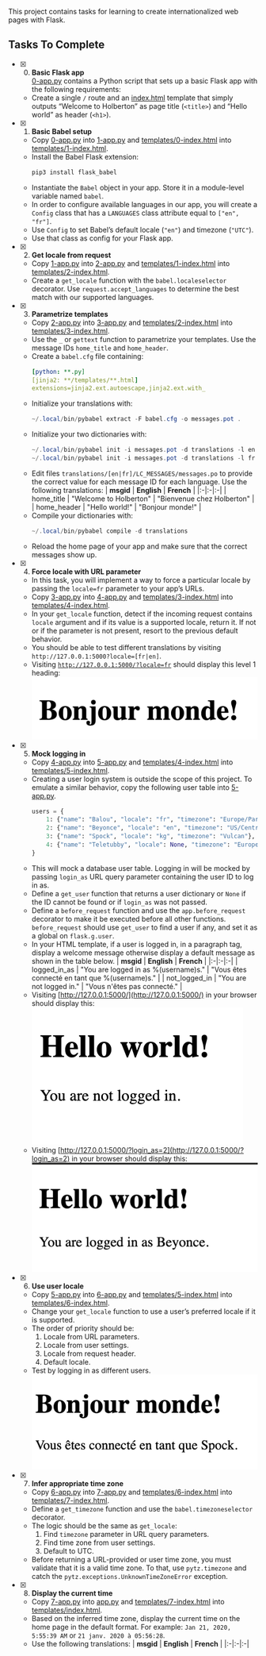 
This project contains tasks for learning to create internationalized web pages with Flask.

## Tasks To Complete

+ [x] 0. **Basic Flask app**<br/>[0-app.py](0-app.py) contains a Python script that sets up a basic Flask app with the following requirements:
  + Create a single `/` route and an [index.html](templates/0-index.html) template that simply outputs “Welcome to Holberton” as page title (`<title>`) and “Hello world” as header (`<h1>`).

+ [x] 1. **Basic Babel setup**
  + Copy [0-app.py](0-app.py) into [1-app.py](1-app.py) and [templates/0-index.html](templates/0-index.html) into [templates/1-index.html](templates/1-index.html).
  + Install the Babel Flask extension:
    ```powershell
    pip3 install flask_babel
    ```
  + Instantiate the `Babel` object in your app. Store it in a module-level variable named `babel`.
  + In order to configure available languages in our app, you will create a `Config` class that has a `LANGUAGES` class attribute equal to `["en", "fr"]`.
  + Use `Config` to set Babel’s default locale (`"en"`) and timezone (`"UTC"`).
  + Use that class as config for your Flask app.

+ [x] 2. **Get locale from request**
  + Copy [1-app.py](1-app.py) into [2-app.py](2-app.py) and [templates/1-index.html](templates/1-index.html) into [templates/2-index.html](templates/2-index.html).
  + Create a `get_locale` function with the `babel.localeselector` decorator. Use `request.accept_languages` to determine the best match with our supported languages.

+ [x] 3. **Parametrize templates**
  + Copy [2-app.py](2-app.py) into [3-app.py](3-app.py) and [templates/2-index.html](templates/2-index.html) into [templates/3-index.html](templates/3-index.html).
  + Use the `_` or `gettext` function to parametrize your templates. Use the message IDs `home_title` and `home_header`.
  + Create a `babel.cfg` file containing:
    ```yml
    [python: **.py]
    [jinja2: **/templates/**.html]
    extensions=jinja2.ext.autoescape,jinja2.ext.with_
    ```
  + Initialize your translations with:
    ```powershell
    ~/.local/bin/pybabel extract -F babel.cfg -o messages.pot .
    ```
  + Initialize your two dictionaries with:
    ```powershell
    ~/.local/bin/pybabel init -i messages.pot -d translations -l en
    ~/.local/bin/pybabel init -i messages.pot -d translations -l fr
    ```
  + Edit files `translations/[en|fr]/LC_MESSAGES/messages.po` to provide the correct value for each message ID for each language. Use the following translations:
    | **msgid** |	**English**	| **French** |
    |:-|:-|:-|
    | home_title | "Welcome to Holberton" | "Bienvenue chez Holberton" |
    | home_header	| "Hello world!" | "Bonjour monde!" |
  + Compile your dictionaries with:
    ```powershell
    ~/.local/bin/pybabel compile -d translations
    ```
  + Reload the home page of your app and make sure that the correct messages show up.

+ [x] 4. **Force locale with URL parameter**
  + In this task, you will implement a way to force a particular locale by passing the `locale=fr` parameter to your app’s URLs.
  + Copy [3-app.py](3-app.py) into [4-app.py](4-app.py) and [templates/3-index.html](templates/3-index.html) into [templates/4-index.html](templates/4-index.html).
  + In your `get_locale` function, detect if the incoming request contains `locale` argument and if its value is a supported locale, return it. If not or if the parameter is not present, resort to the previous default behavior.
  + You should be able to test different translations by visiting `http://127.0.0.1:5000?locale=[fr|en]`.
  + Visiting [`http://127.0.0.1:5000/?locale=fr`](http://127.0.0.1:5000/?locale=fr) should display this level 1 heading:<br/>
    ![Hello World! in French](assets/task_4_1.png)

+ [x] 5. **Mock logging in**
  + Copy [4-app.py](4-app.py) into [5-app.py](5-app.py) and [templates/4-index.html](templates/4-index.html) into [templates/5-index.html](templates/5-index.html).
  + Creating a user login system is outside the scope of this project. To emulate a similar behavior, copy the following user table into [5-app.py](5-app.py).
    ```python
    users = {
        1: {"name": "Balou", "locale": "fr", "timezone": "Europe/Paris"},
        2: {"name": "Beyonce", "locale": "en", "timezone": "US/Central"},
        3: {"name": "Spock", "locale": "kg", "timezone": "Vulcan"},
        4: {"name": "Teletubby", "locale": None, "timezone": "Europe/London"},
    }
    ```
  + This will mock a database user table. Logging in will be mocked by passing `login_as` URL query parameter containing the user ID to log in as.
  + Define a `get_user` function that returns a user dictionary or `None` if the ID cannot be found or if `login_as` was not passed.
  + Define a `before_request` function and use the `app.before_request` decorator to make it be executed before all other functions. `before_request` should use `get_user` to find a user if any, and set it as a global on `flask.g.user`.
  + In your HTML template, if a user is logged in, in a paragraph tag, display a welcome message otherwise display a default message as shown in the table below.
    | **msgid** | **English** | **French** |
    |:-|:-|:-|
    | logged_in_as | "You are logged in as %(username)s." | "Vous êtes connecté en tant que %(username)s." |
    | not_logged_in | "You are not logged in." | "Vous n'êtes pas connecté." |
  + Visiting [http://127.0.0.1:5000/](http://127.0.0.1:5000/) in your browser should display this:<br/>
    ![Hello World! in English with a logged out message](assets/task_5_1.png)
  + Visiting [http://127.0.0.1:5000/?login_as=2](http://127.0.0.1:5000/?login_as=2) in your browser should display this:<br/>
    ![Hello World! in English with a logged in message](assets/task_5_2.png)

+ [x] 6. **Use user locale**
  + Copy [5-app.py](5-app.py) into [6-app.py](6-app.py) and [templates/5-index.html](templates/5-index.html) into [templates/6-index.html](templates/6-index.html).
  + Change your `get_locale` function to use a user’s preferred locale if it is supported.
  + The order of priority should be:
    1. Locale from URL parameters.
    2. Locale from user settings.
    3. Locale from request header.
    4. Default locale.
  + Test by logging in as different users.<br/>
    ![Hello World! in French with a logged in message](assets/task_6_1.png)

+ [x] 7. **Infer appropriate time zone**
  + Copy [6-app.py](6-app.py) into [7-app.py](7-app.py) and [templates/6-index.html](templates/6-index.html) into [templates/7-index.html](templates/7-index.html).
  + Define a `get_timezone` function and use the `babel.timezoneselector` decorator.
  + The logic should be the same as `get_locale`:
    1. Find `timezone` parameter in URL query parameters.
    2. Find time zone from user settings.
    3. Default to UTC.
  + Before returning a URL-provided or user time zone, you must validate that it is a valid time zone. To that, use `pytz.timezone` and catch the `pytz.exceptions.UnknownTimeZoneError` exception.

+ [x] 8. **Display the current time**
  + Copy [7-app.py](7-app.py) into [app.py](app.py) and [templates/7-index.html](templates/7-index.html) into [templates/index.html](templates/index.html).
  + Based on the inferred time zone, display the current time on the home page in the default format. For example:
    `Jan 21, 2020, 5:55:39 AM` or `21 janv. 2020 à 05:56:28`.
  + Use the following translations:
    | **msgid** | **English** | **French** |
    |:-|:-|:-|
